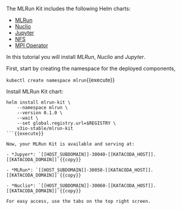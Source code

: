 The MLRun Kit includes the following Helm charts:

- [MLRun](https://github.com/mlrun/mlrun)
- [Nuclio](https://github.com/nuclio/nuclio)
- [Jupyter](https://github.com/jupyterlab/jupyterlab "(+MLRun integrated)")
- [NFS](https://github.com/kubernetes-retired/external-storage/tree/master/nfs)
- [MPI Operator](https://github.com/kubeflow/mpi-operator)

In this tutorial you will install _MLRun_, _Nuclio_ and _Jupyter_.

First, start by creating the namespace for the deployed components,

`kubectl create namespace mlrun`{{execute}}

Install MLRun Kit chart:

```shell
helm install mlrun-kit \
    --namespace mlrun \
    --version 0.1.0 \
    --wait \
    --set global.registry.url=$REGISTRY \
    v3io-stable/mlrun-kit
```{{execute}}

Now, your MLRun Kit is available and serving at:

- *Jupyer*: `[[HOST_SUBDOMAIN]]-30040-[[KATACODA_HOST]].[[KATACODA_DOMAIN]]`{{copy}}

- *MLRun*: `[[HOST_SUBDOMAIN]]-30050-[[KATACODA_HOST]].[[KATACODA_DOMAIN]]`{{copy}}

- *Nuclio*: `[[HOST_SUBDOMAIN]]-30060-[[KATACODA_HOST]].[[KATACODA_DOMAIN]]`{{copy}}

For easy access, use the tabs on the top right screen.
